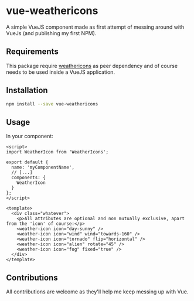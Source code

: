 vue-weathericons
=============

A simple VueJS component made as first attempt of messing around with VueJs (and publishing my first NPM).

## Requirements

This package require [weathericons](https://www.npmjs.com/package/weathericons) as peer dependency and of course needs to be used inside a VueJS application.

## Installation

``` sh
npm install --save vue-weathericons
```

## Usage

In your component:

```vue
<script>
import WeatherIcon from 'WeatherIcons';

export default {
  name: 'myComponentName',
  // [...]
  components: {
    WeatherIcon
  }
};
</script>

<template>
  <div class="whatever">
    <p>All attributes are optional and non mutually exclusive, apart from the 'icon' of course:</p>
    <weather-icon icon="day-sunny" />
    <weather-icon icon="wind" wind="towards-160" />
    <weather-icon icon="tornado" flip="horizontal" />
    <weather-icon icon="alien" rotate="45" />
    <weather-icon icon="fog" fixed="true" />
  </div>
</template>
```

## Contributions

All contributions are welcome as they'll help me keep messing up with Vue.
